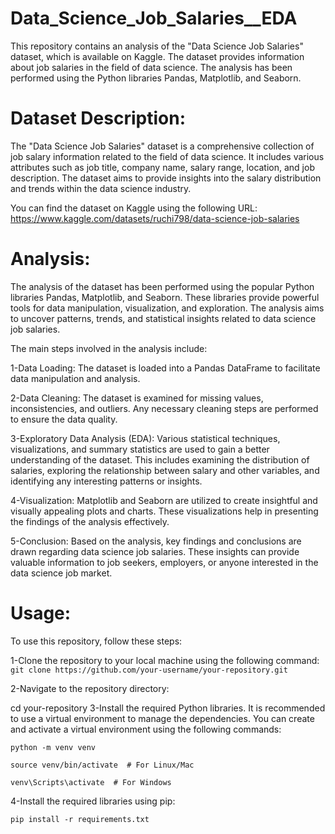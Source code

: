 # Data_Science_Job_Salaries__EDA
This repository contains an analysis of the "Data Science Job Salaries" dataset, which is available on Kaggle. The dataset provides information about job salaries in the field of data science. The analysis has been performed using the Python libraries Pandas, Matplotlib, and Seaborn.

# Dataset Description:

The "Data Science Job Salaries" dataset is a comprehensive collection of job salary information related to the field of data science. It includes various attributes such as job title, company name, salary range, location, and job description. The dataset aims to provide insights into the salary distribution and trends within the data science industry.

You can find the dataset on Kaggle using the following URL: https://www.kaggle.com/datasets/ruchi798/data-science-job-salaries

# Analysis:

The analysis of the dataset has been performed using the popular Python libraries Pandas, Matplotlib, and Seaborn. These libraries provide powerful tools for data manipulation, visualization, and exploration. The analysis aims to uncover patterns, trends, and statistical insights related to data science job salaries.

The main steps involved in the analysis include:

  1-Data Loading: The dataset is loaded into a Pandas DataFrame to facilitate data manipulation and analysis.

  2-Data Cleaning: The dataset is examined for missing values, inconsistencies, and outliers. Any necessary cleaning steps are performed to ensure the data quality.

  3-Exploratory Data Analysis (EDA): Various statistical techniques, visualizations, and summary statistics are used to gain a better understanding of the dataset. This includes examining the distribution of salaries, exploring the relationship between salary and other variables, and identifying any interesting patterns or insights.

  4-Visualization: Matplotlib and Seaborn are utilized to create insightful and visually appealing plots and charts. These visualizations help in presenting the findings of the analysis effectively.

  5-Conclusion: Based on the analysis, key findings and conclusions are drawn regarding data science job salaries. These insights can provide valuable information to job seekers, employers, or anyone interested in the data science job market.
 # Usage:
 To use this repository, follow these steps:
 
 1-Clone the repository to your local machine using the following command:
    ```git clone https://github.com/your-username/your-repository.git```
    
    
 2-Navigate to the repository directory:
 
  cd your-repository
 3-Install the required Python libraries. 
  It is recommended to use a virtual environment to manage the dependencies. You can create and activate a virtual environment using the following commands:
  
  ```
  python -m venv venv
  
  source venv/bin/activate  # For Linux/Mac
  
  venv\Scripts\activate  # For Windows
  ```
  
 4-Install the required libraries using pip:
 
 
   ```pip install -r requirements.txt```
   
   
   
 

